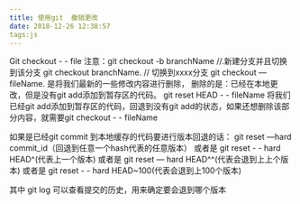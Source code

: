 ```yaml
---
title: 使用git  撤销更改
date: 2018-12-26 12:38:57
tags:js
---
```

Git checkout  - -  file 
        注意：git checkout -b branchName    //.新建分支并且切换到该分支
                    git checkout branchName.     // 切换到xxxx分支
         git checkout — fileName. 是将我们最新的一些修改内容进行删除，
删除的是：已经在本地更改，但是没有git add添加到暂存区的代码。
        git reset HEAD - - fileName  将我们已经git add添加到暂存区的代码，回退到没有git add的状态，如果还想删除该部分内容，就需要git checkout - -  fileName
      

如果是已经git commit 到本地缓存的代码要进行版本回退的话：
  git reset —hard commit_id（回退到任意一个hash代表的任意版本）
或者是 git reset - - hard HEAD^(代表上一个版本)
或者是 git reset — hard HEAD^^(代表会退到上上个版本)
或者是 git reset - - hard HEAD~100(代表会退到上100个版本)


其中 git log 可以查看提交的历史，用来确定要会退到哪个版本
